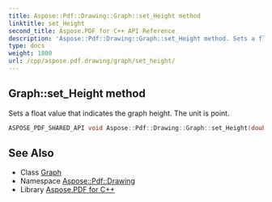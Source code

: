 ```yaml
---
title: Aspose::Pdf::Drawing::Graph::set_Height method
linktitle: set_Height
second_title: Aspose.PDF for C++ API Reference
description: 'Aspose::Pdf::Drawing::Graph::set_Height method. Sets a float value that indicates the graph height. The unit is point in C++.'
type: docs
weight: 1800
url: /cpp/aspose.pdf.drawing/graph/set_height/
---
```

## Graph::set_Height method


Sets a float value that indicates the graph height. The unit is point.

```cpp
ASPOSE_PDF_SHARED_API void Aspose::Pdf::Drawing::Graph::set_Height(double value)
```

## See Also

* Class [Graph](../)
* Namespace [Aspose::Pdf::Drawing](../../)
* Library [Aspose.PDF for C++](../../../)
